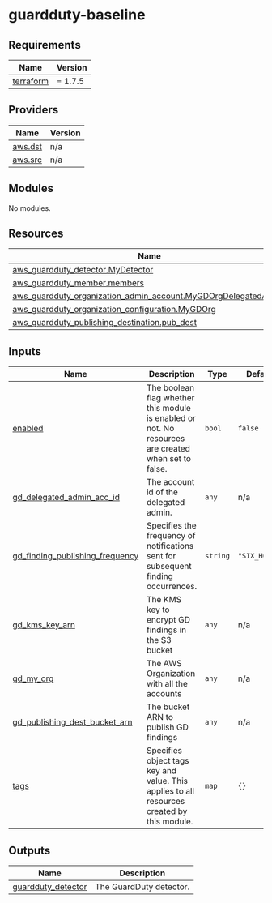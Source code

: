 # guardduty-baseline

<!-- BEGINNING OF PRE-COMMIT-TERRAFORM DOCS HOOK -->
## Requirements

| Name | Version |
|------|---------|
| <a name="requirement_terraform"></a> [terraform](#requirement\_terraform) | = 1.7.5 |

## Providers

| Name | Version |
|------|---------|
| <a name="provider_aws.dst"></a> [aws.dst](#provider\_aws.dst) | n/a |
| <a name="provider_aws.src"></a> [aws.src](#provider\_aws.src) | n/a |

## Modules

No modules.

## Resources

| Name | Type |
|------|------|
| [aws_guardduty_detector.MyDetector](https://registry.terraform.io/providers/hashicorp/aws/latest/docs/resources/guardduty_detector) | resource |
| [aws_guardduty_member.members](https://registry.terraform.io/providers/hashicorp/aws/latest/docs/resources/guardduty_member) | resource |
| [aws_guardduty_organization_admin_account.MyGDOrgDelegatedAdmin](https://registry.terraform.io/providers/hashicorp/aws/latest/docs/resources/guardduty_organization_admin_account) | resource |
| [aws_guardduty_organization_configuration.MyGDOrg](https://registry.terraform.io/providers/hashicorp/aws/latest/docs/resources/guardduty_organization_configuration) | resource |
| [aws_guardduty_publishing_destination.pub_dest](https://registry.terraform.io/providers/hashicorp/aws/latest/docs/resources/guardduty_publishing_destination) | resource |

## Inputs

| Name | Description | Type | Default | Required |
|------|-------------|------|---------|:--------:|
| <a name="input_enabled"></a> [enabled](#input\_enabled) | The boolean flag whether this module is enabled or not. No resources are created when set to false. | `bool` | `false` | no |
| <a name="input_gd_delegated_admin_acc_id"></a> [gd\_delegated\_admin\_acc\_id](#input\_gd\_delegated\_admin\_acc\_id) | The account id of the delegated admin. | `any` | n/a | yes |
| <a name="input_gd_finding_publishing_frequency"></a> [gd\_finding\_publishing\_frequency](#input\_gd\_finding\_publishing\_frequency) | Specifies the frequency of notifications sent for subsequent finding occurrences. | `string` | `"SIX_HOURS"` | no |
| <a name="input_gd_kms_key_arn"></a> [gd\_kms\_key\_arn](#input\_gd\_kms\_key\_arn) | The KMS key to encrypt GD findings in the S3 bucket | `any` | n/a | yes |
| <a name="input_gd_my_org"></a> [gd\_my\_org](#input\_gd\_my\_org) | The AWS Organization with all the accounts | `any` | n/a | yes |
| <a name="input_gd_publishing_dest_bucket_arn"></a> [gd\_publishing\_dest\_bucket\_arn](#input\_gd\_publishing\_dest\_bucket\_arn) | The bucket ARN to publish GD findings | `any` | n/a | yes |
| <a name="input_tags"></a> [tags](#input\_tags) | Specifies object tags key and value. This applies to all resources created by this module. | `map` | `{}` | no |

## Outputs

| Name | Description |
|------|-------------|
| <a name="output_guardduty_detector"></a> [guardduty\_detector](#output\_guardduty\_detector) | The GuardDuty detector. |
<!-- END OF PRE-COMMIT-TERRAFORM DOCS HOOK -->
